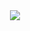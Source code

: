 <!--<div align="center"> <img src="https://metrics.lecoq.io/miaopass-future?template=classic&config.timezone=Asia%2FShanghai"> </div> -->

<div align="center"> <img src="https://github-readme-stats.vercel.app/api/top-langs/?username=miaopass-future&hide_title=true&hide_border=true&layout=compact&langs_count=6&text_color=000&icon_color=fff&bg_color=0,52fa5a,4dfcff,c64dff&theme=graywhite" /> </div>
